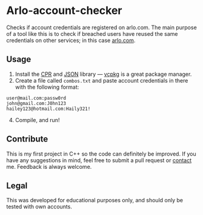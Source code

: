 # Arlo-account-checker
Checks if account credentials are registered on arlo.com. The main purpose of a tool like this is to check if breached users have reused the same credentials on other services; in this case [arlo.com](https://www.arlo.com).

## Usage
1) Install the [CPR](https://github.com/whoshuu/cpr) and [JSON](https://github.com/nlohmann/json) library — [vcpkg](https://github.com/Microsoft/vcpkg) is a great package manager.
2) Create a file called `combos.txt` and paste account credentials in there with the following format:
```
user@mail.com:passw0rd
john@gmail.com:J0hn123
hailey123@hotmail.com:Haily321!
```
4) Compile, and run!

## Contribute
This is my first project in C++ so the code can definitely be improved. If you have any suggestions in mind, feel free to submit a pull request or [contact](https://t.me/tvenne) me. Feedback is always welcome.

## Legal
This was developed for educational purposes only, and should only be tested with own accounts.
